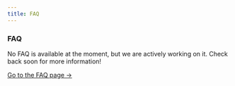 ```yaml
---
title: FAQ
---
```


<div class="card">
  <h3>FAQ</h3>
  <p>No FAQ is available at the moment, but we are actively working on it. Check back soon for more information!</p>
  <a href="../" class="card-link">Go to the FAQ page &rarr;</a>
</div>